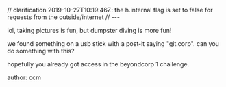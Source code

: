// clarification 2019-10-27T10:19:46Z: the h.internal flag is set to false for requests from the outside/internet // ---

lol, taking pictures is fun, but dumpster diving is more fun!

we found something on a usb stick with a post-it saying "git.corp". can you do something with this?

hopefully you already got access in the beyondcorp 1 challenge.

author: ccm